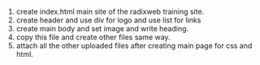 1. create index.html main site of the radixweb training site.
2. create header and use div for logo and use list for links
3. create main body and set image and write heading.
4. copy this file and create other files same way.
5. attach all the other uploaded files after creating main page for css and html.